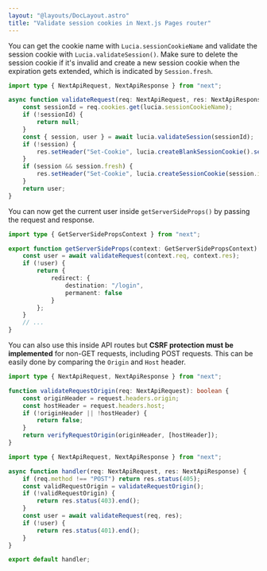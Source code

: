 ```yaml
---
layout: "@layouts/DocLayout.astro"
title: "Validate session cookies in Next.js Pages router"
---
```


You can get the cookie name with `Lucia.sessionCookieName` and validate the session cookie with `Lucia.validateSession()`. Make sure to delete the session cookie if it's invalid and create a new session cookie when the expiration gets extended, which is indicated by `Session.fresh`.

```ts
import type { NextApiRequest, NextApiResponse } from "next";

async function validateRequest(req: NextApiRequest, res: NextApiResponse): Promise<User | null> {
	const sessionId = req.cookies.get(lucia.sessionCookieName);
	if (!sessionId) {
		return null;
	}
	const { session, user } = await lucia.validateSession(sessionId);
	if (!session) {
		res.setHeader("Set-Cookie", lucia.createBlankSessionCookie().serialize());
	}
	if (session && session.fresh) {
		res.setHeader("Set-Cookie", lucia.createSessionCookie(session.id).serialize());
	}
	return user;
}
```

You can now get the current user inside `getServerSideProps()` by passing the request and response.

```ts
import type { GetServerSidePropsContext } from "next";

export function getServerSideProps(context: GetServerSidePropsContext) {
	const user = await validateRequest(context.req, context.res);
	if (!user) {
		return {
			redirect: {
				destination: "/login",
				permanent: false
			}
		};
	}
	// ...
}
```

You can also use this inside API routes but **CSRF protection must be implemented** for non-GET requests, including POST requests. This can be easily done by comparing the `Origin` and `Host` header.

```ts
import type { NextApiRequest, NextApiResponse } from "next";

function validateRequestOrigin(req: NextApiRequest): boolean {
	const originHeader = request.headers.origin;
	const hostHeader = request.headers.host;
	if (!originHeader || !hostHeader) {
		return false;
	}
	return verifyRequestOrigin(originHeader, [hostHeader]);
}
```

```ts
import type { NextApiRequest, NextApiResponse } from "next";

async function handler(req: NextApiRequest, res: NextApiResponse) {
	if (req.method !== "POST") return res.status(405);
	const validRequestOrigin = validateRequestOrigin();
	if (!validRequestOrigin) {
		return res.status(403).end();
	}
	const user = await validateRequest(req, res);
	if (!user) {
		return res.status(401).end();
	}
}

export default handler;
```
